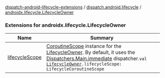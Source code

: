 [dispatch-android-lifecycle-extensions](../../index.md) / [dispatch.android.lifecycle](../index.md) / [androidx.lifecycle.LifecycleOwner](./index.md)

### Extensions for androidx.lifecycle.LifecycleOwner

| Name | Summary |
|---|---|
| [lifecycleScope](lifecycle-scope.md) | [CoroutineScope](https://kotlin.github.io/kotlinx.coroutines/kotlinx-coroutines-core/kotlinx.coroutines/-coroutine-scope/index.html) instance for the [LifecycleOwner](https://developer.android.com/reference/androidx/androidx/lifecycle/LifecycleOwner.html). By default, it uses the [Dispatchers.Main.immediate](https://kotlin.github.io/kotlinx.coroutines/kotlinx-coroutines-core/kotlinx.coroutines/-main-coroutine-dispatcher/immediate.html) dispatcher.`val `[`LifecycleOwner`](https://developer.android.com/reference/androidx/androidx/lifecycle/LifecycleOwner.html)`.lifecycleScope: LifecycleCoroutineScope` |
